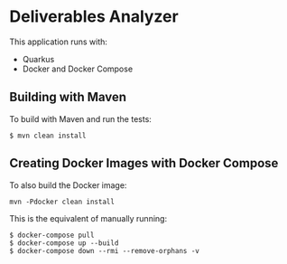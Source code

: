 # Deliverables Analyzer

This application runs with:

- Quarkus
- Docker and Docker Compose

## Building with Maven

To build with Maven and run the tests:

```
$ mvn clean install
```

## Creating Docker Images with Docker Compose

To also build the Docker image:

```
mvn -Pdocker clean install
```

This is the equivalent of manually running:

```
$ docker-compose pull
$ docker-compose up --build
$ docker-compose down --rmi --remove-orphans -v
```
